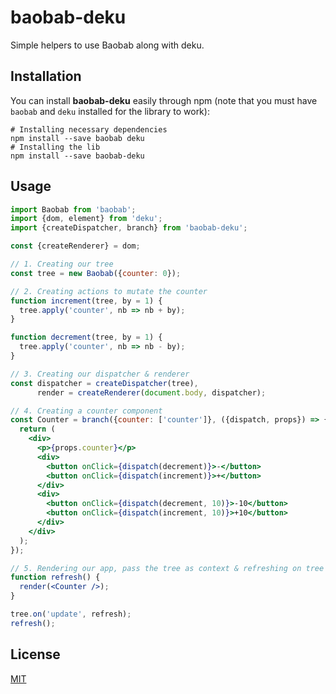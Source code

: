 # baobab-deku

Simple helpers to use Baobab along with deku.

## Installation

You can install **baobab-deku** easily through npm (note that you must have `baobab` and `deku` installed for the library to work):

```
# Installing necessary dependencies
npm install --save baobab deku
# Installing the lib
npm install --save baobab-deku
```

## Usage

```jsx
import Baobab from 'baobab';
import {dom, element} from 'deku';
import {createDispatcher, branch} from 'baobab-deku';

const {createRenderer} = dom;

// 1. Creating our tree
const tree = new Baobab({counter: 0});

// 2. Creating actions to mutate the counter
function increment(tree, by = 1) {
  tree.apply('counter', nb => nb + by);
}

function decrement(tree, by = 1) {
  tree.apply('counter', nb => nb - by);
}

// 3. Creating our dispatcher & renderer
const dispatcher = createDispatcher(tree),
      render = createRenderer(document.body, dispatcher);

// 4. Creating a counter component
const Counter = branch({counter: ['counter']}, ({dispatch, props}) => {
  return (
    <div>
      <p>{props.counter}</p>
      <div>
        <button onClick={dispatch(decrement)}>-</button>
        <button onClick={dispatch(increment)}>+</button>
      </div>
      <div>
        <button onClick={dispatch(decrement, 10)}>-10</button>
        <button onClick={dispatch(increment, 10)}>+10</button>
      </div>
    </div>
  );
});

// 5. Rendering our app, pass the tree as context & refreshing on tree update
function refresh() {
  render(<Counter />);
}

tree.on('update', refresh);
refresh();
```

## License

[MIT](LICENSE.txt)
